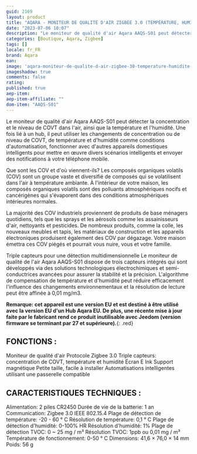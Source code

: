 ```yaml
---
guid: 2169
layout: product 
title: "AQARA - MONITEUR DE QUALITÉ D'AIR ZIGBEE 3.0 (TEMPÉRATURE, HUMIDITÉ, COVT) - AAQS-S01"
date: "2023-07-06 10:07"
description: "Le moniteur de qualité d'air Aqara AAQS-S01 peut détecter la concentration et le niveau de COVT dans l'air, ainsi que la température et l'humidité."
categories: [Boutique, Aqara, Zigbee]
tags: []
locale: fr_FR
brand: Aqara
ean: 
image: 'aqara-moniteur-de-qualite-d-air-zigbee-30-temperature-humidite-covt-aaqs-s01.jpg'
imageshadow: true
comments: false
rating:  
published: true
aep-item: 
aep-item-affiliate: ""
dom-item: "AAQS-S01"
---
```


Le moniteur de qualité d'air Aqara AAQS-S01 peut détecter la concentration et le niveau de COVT dans l'air, ainsi que la température et l'humidité. Une fois lié à un hub, il peut utiliser les changements de concentration ou de niveau de COVT, de température et d'humidité comme conditions d'automatisation, fonctionner avec d'autres appareils domestiques intelligents pour mettre en œuvre divers scénarios intelligents et envoyer des notifications à votre téléphone mobile.

Que sont les COV et d'où viennent-ils?
Les composés organiques volatils (COV) sont un groupe vaste et diversifié de composés qui se volatilisent dans l'air à température ambiante. À l'intérieur de votre maison, les composés organiques volatils sont des polluants atmosphériques nocifs et cancérigènes qui s'évaporent dans des conditions atmosphériques intérieures normales.

La majorité des COV industriels proviennent de produits de base ménagers quotidiens, tels que les sprays et les aérosols comme les assainisseurs d'air, nettoyants et pesticides. De nombreux produits, comme la colle, les nouveaux meubles et tapis, les matériaux de construction et les appareils électroniques produisent également des COV par dégazage. Votre maison émettra ces COV piégés et pourrait vous nuire, vous et votre famille.

Triple capteurs pour une détection multidimensionnelle
Le moniteur de qualité de l'air Aqara AAQS-S01 dispose de trois capteurs intégrés qui sont développés via des solutions technologiques électrochimiques et semi-conductrices avancées pour assurer la stabilité et la précision. L'algorithme de compensation de température et d'humidité peut réduire efficacement l'influence des changements environnementaux et la résolution de lecture peut être affinée à 0,01 mg/m3.

**Remarque: cet appareil est une version EU et est destiné à être utilisé avec la version EU d'un Hub Aqara EU. De plus, une récente mise à jour faite par le fabricant rend ce produit inutilisable avec Jeedom (version firmware se terminant par 27 et supérieure).**{: .red}

## FONCTIONS :

Moniteur de qualité d'air
Protocole Zigbee 3.0
Triple capteurs: concentration de COVT, température et humidité
Écran E Ink
Support magnétique
Petite taille, facile à installer
Automatisations intelligentes utilisant une passerelle compatible
 

## CARACTERISTIQUES TECHNIQUES :

Alimentation: 2 piles CR2450
Durée de vie de la batterie: 1 an
Communication: Zigbee 3.0 IEEE 802.15.4
Plage de détection de température: -20 - 60 ° C
Résolution de température: 0,1 ° C
Plage de détection d'humidité: 0-100% HR
Résolution d'humidité: 1%
Plage de détection TVOC: 0 ~ 25 mg / m³
Résolution TVOC: 1ppb ou 0,01 mg / m³
Température de fonctionnement: 0-50 ° C
Dimensions: 41,6 × 76,0 × 14 mm
Poids: 56 g
